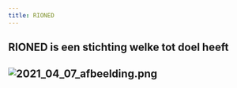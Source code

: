 ```yaml
---
title: RIONED
---
```


## RIONED is een stichting welke tot doel heeft 
## ![2021_04_07_afbeelding.png](https://cdn.logseq.com/%2F8f1ae382-5f18-4f77-89b5-10a6cfda69c5a1d7eb05-23c9-4a0c-a681-b28c2e2d32b42021_04_07_afbeelding.png?Expires=4771403752&Signature=nVextHO6Pb7Vl1LoNBXBjjjukiZJa~zWd5oPYrGw3-sJA9zjTIJhZx1rIdoo501QhWkjpqsN8j5cVj7m9HwhUfG7p5dFyLns4wXEDV9fUzeTKBvVw4YomtT979UuDrW2yE-e4~x--bGLogPmh718Fbj32-cnf0MZcsiovVQRouSSaSc1u2otr3S4yDYOojzYhhWMfp7qL~HGI0EboYBSrL5LtanwHe87~VVjM5FKe-k~IYhKYcrY3S3sLxs~IXmagVh3tj3PXVTYad~LBj5eXJZddreAaDhozFXp29gUvvekvkbfsgG78WDb2JfWn1oh80GqvL2J2BmeSlIoNo0YaQ__&Key-Pair-Id=APKAJE5CCD6X7MP6PTEA)
